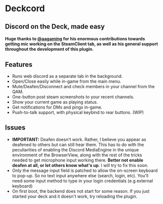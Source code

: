 # Deckcord
## Discord on the Deck, made easy

#### Huge thanks to [@aagaming](https://github.com/AAGaming00) for his enormous contributions towards getting mic working on the SteamClient tab, as well as his general support throughout the development of this plugin.

## Features
- Runs web discord as a separate tab in the background.
- Open/Close easily while in-game from the main menu.
- Mute/Deafen/Disconnect and check members in your channel from the QAM.
- One-button post steam screenshots to your recent channels.
- Show your current game as playing status.
- Get notifications for DMs and pings in-game.
- Push-to-talk support, with physical keybind to rear buttons. (WIP)

## Issues
- **IMPORTANT:** Deafen doesn't work. Rather, I believe you appear as deafened to others but can still hear them. This has to do with the peculiarities of enabling the Discord MediaEngine in the unique environment of the BrowserView, along with the rest of the tricks needed to get microphone input working there. **Better not enable deafen at all, or let others know what's up**. I will try to fix this soon.
- Only the message input field is patched to allow the on-screen keyboard to pop-up. So no text input anywhere else (search, login, etc). You'll need some input method to type in your login credentials (e.g external keyboard)
- On first boot, the backend does not start for some reason. If you just started your deck and it doesn't work, try reloading the plugin.